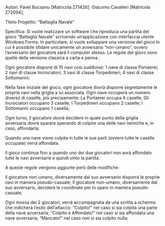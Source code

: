 Autori:
Pavel Bucsanu [Matricola 271426];
Giacomo Cavalieri [Matricola 272094];

Titolo Progetto: "Battaglia Navale"

Specifica:
Si vuole realizzare un software che riproduca una partita del gioco “Battaglia Navale” scrivendo un’applicazione con interfaccia utente Windows Forms.
In particolare, si vuole sviluppare una versione del gioco in cui è possibile sfidare unicamente un avversario “non-umano”, ovvero l’avversario del giocatore sarà il computer stesso. Le regole del gioco sono quelle della versione classica a carta e penna :

Ogni giocatore dispone di 10 navi così suddivise:
1 nave di classe Portaerei;
2 navi di classe Incrociatori;
3 navi di classe Torpedinieri;
4 navi di classe Sottomarini;

Nella fase iniziale del gioco, ogni giocatore dovrà disporre segretamente le proprie navi nella griglia a lui associata. Ogni nave occuperà un numero diverso di caselle, più precisamente:
La Portaerei occupa 4 caselle;
Gli Incrociatori occupano 3 caselle;
I Torpedinieri occupano 2 caselle;
I Sottomarini occupano 1 casella;

Ogni turno, il giocatore dovrà decidere in quale punto della griglia avversaria dovrà sparare sperando di colpire una delle navi nemiche e, in caso, affondarla;

Quando una nave viene colpita in tutte le sue parti (ovvero tutte le caselle occupate) verrà affondata.

Il gioco continua fino a quando uno dei due giocatori non avrà affondato tutte le navi avversarie e quindi vinto la partita.

A queste regole vengono aggiunte però delle modifiche:

Il giocatore non-umano, diversamente dal suo avversario disporrà le proprie navi in maniera pseudo-casuale;
Il giocatore non-umano, diversamente dal suo avversario, deciderà le coordinate per lo sparo in maniera pseudo-casuale;

Ogni mossa dei 2 giocatori, verrà accompagnata da una scritta a schermo che indicherà l’esito dell’attacco:
“Colpito!” nel caso si sia colpita una parte della nave avversaria;
“Colpito e Affondato!” nel caso si sia affondata una nave avversaria;
“Mancato!” nel caso non si sia colpito nulla;
